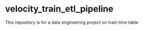 # velocity_train_etl_pipeline
This repository is for a data engineering project on train time table
